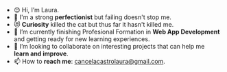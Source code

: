 - 😊 Hi, I’m Laura.
- 🥇 I'm a strong <b>perfectionist</b> but failing doesn't stop me.
- 😻 <b>Curiosity</b> killed the cat but thus far it hasn't killed me.
- 🌱 I’m currently finishing Profesional Formation in <b>Web App Development</b> and getting ready for new learning experiences.
- 💞️ I’m looking to collaborate on interesting projects that can help me <b>learn and improve</b>.
- 📫 How to <b>reach me</b>: cancelacastrolaura@gmail.com.

<!---
LauraCancelaCastro/LauraCancelaCastro is a ✨ special ✨ repository because its `README.md` (this file) appears on your GitHub profile.
You can click the Preview link to take a look at your changes.
--->
